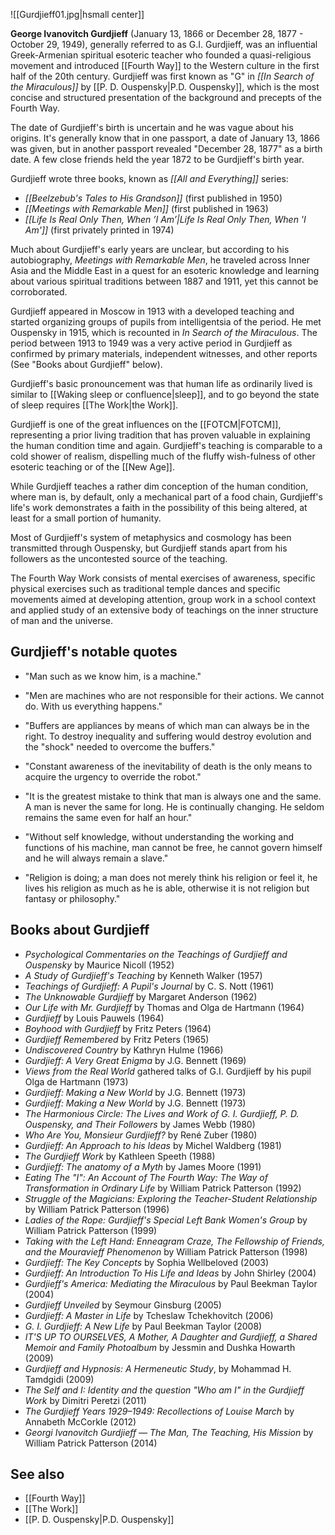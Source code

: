
![[Gurdjieff01.jpg|hsmall center]]


**George Ivanovitch Gurdjieff** (January 13, 1866 or December 28, 1877 - October 29, 1949), generally referred to as G.I. Gurdjieff, was an influential Greek-Armenian spiritual esoteric teacher who founded a quasi-religious movement and introduced [[Fourth Way]] to the Western culture in the first half of the 20th century. Gurdjieff was first known as "G" in _[[In Search of the Miraculous]]_ by [[P. D. Ouspensky|P.D. Ouspensky]], which is the most concise and structured presentation of the background and precepts of the Fourth Way.

The date of Gurdjieff's birth is uncertain and he was vague about his origins. It's generally know that in one passport, a date of January 13, 1866 was given, but in another passport revealed "December 28, 1877" as a birth date. A few close friends held the year 1872 to be Gurdjieff's birth year.

Gurdjieff wrote three books, known as _[[All and Everything]]_ series:

*   _[[Beelzebub's Tales to His Grandson]]_ (first published in 1950)
*   _[[Meetings with Remarkable Men]]_ (first published in 1963)
*   _[[Life Is Real Only Then, When ’I Am’|Life Is Real Only Then, When 'I Am']]_ (first privately printed in 1974)

Much about Gurdjieff's early years are unclear, but according to his autobiography, _Meetings with Remarkable Men_, he traveled across Inner Asia and the Middle East in a quest for an esoteric knowledge and learning about various spiritual traditions between 1887 and 1911, yet this cannot be corroborated.

Gurdjieff appeared in Moscow in 1913 with a developed teaching and started organizing groups of pupils from intelligentsia of the period. He met Ouspensky in 1915, which is recounted in _In Search of the Miraculous_. The period between 1913 to 1949 was a very active period in Gurdjieff as confirmed by primary materials, independent witnesses, and other reports (See "Books about Gurdjieff" below).

Gurdjieff's basic pronouncement was that human life as ordinarily lived is similar to [[Waking sleep or confluence|sleep]], and to go beyond the state of sleep requires [[The Work|the Work]].

Gurdjieff is one of the great influences on the [[FOTCM|FOTCM]], representing a prior living tradition that has proven valuable in explaining the human condition time and again. Gurdjieff's teaching is comparable to a cold shower of realism, dispelling much of the fluffy wish-fulness of other esoteric teaching or of the [[New Age]].

While Gurdjieff teaches a rather dim conception of the human condition, where man is, by default, only a mechanical part of a food chain, Gurdjieff's life's work demonstrates a faith in the possibility of this being altered, at least for a small portion of humanity.

Most of Gurdjieff's system of metaphysics and cosmology has been transmitted through Ouspensky, but Gurdjieff stands apart from his followers as the uncontested source of the teaching.

The Fourth Way Work consists of mental exercises of awareness, specific physical exercises such as traditional temple dances and specific movements aimed at developing attention, group work in a school context and applied study of an extensive body of teachings on the inner structure of man and the universe.

Gurdjieff's notable quotes
--------------------------

*   "Man such as we know him, is a machine."

*   "Men are machines who are not responsible for their actions. We cannot do. With us everything happens."

*   "Buffers are appliances by means of which man can always be in the right. To destroy inequality and suffering would destroy evolution and the "shock" needed to overcome the buffers."

*   "Constant awareness of the inevitability of death is the only means to acquire the urgency to override the robot."

*   "It is the greatest mistake to think that man is always one and the same. A man is never the same for long. He is continually changing. He seldom remains the same even for half an hour."

*   "Without self knowledge, without understanding the working and functions of his machine, man cannot be free, he cannot govern himself and he will always remain a slave."

*   "Religion is doing; a man does not merely think his religion or feel it, he lives his religion as much as he is able, otherwise it is not religion but fantasy or philosophy."

Books about Gurdjieff
---------------------

*   _Psychological Commentaries on the Teachings of Gurdjieff and Ouspensky_ by Maurice Nicoll (1952)
*   _A Study of Gurdjieff's Teaching_ by Kenneth Walker (1957)
*   _Teachings of Gurdjieff: A Pupil's Journal_ by C. S. Nott (1961)
*   _The Unknowable Gurdjieff_ by Margaret Anderson (1962)
*   _Our Life with Mr. Gurdjieff_ by Thomas and Olga de Hartmann (1964)
*   _Gurdjieff_ by Louis Pauwels (1964)
*   _Boyhood with Gurdjieff_ by Fritz Peters (1964)
*   _Gurdjieff Remembered_ by Fritz Peters (1965)
*   _Undiscovered Country_ by Kathryn Hulme (1966)
*   _Gurdjieff: A Very Great Enigma_ by J.G. Bennett (1969)
*   _Views from the Real World_ gathered talks of G.I. Gurdjieff by his pupil Olga de Hartmann (1973)
*   _Gurdjieff: Making a New World_ by J.G. Bennett (1973)
*   _Gurdjieff: Making a New World_ by J.G. Bennett (1973)
*   _The Harmonious Circle: The Lives and Work of G. I. Gurdjieff, P. D. Ouspensky, and Their Followers_ by James Webb (1980)
*   _Who Are You, Monsieur Gurdjieff?_ by René Zuber (1980)
*   _Gurdjieff: An Approach to his Ideas_ by Michel Waldberg (1981)
*   _The Gurdjieff Work_ by Kathleen Speeth (1988)
*   _Gurdjieff: The anatomy of a Myth_ by James Moore (1991)
*   _Eating The "I": An Account of The Fourth Way: The Way of Transformation in Ordinary Life_ by William Patrick Patterson (1992)
*   _Struggle of the Magicians: Exploring the Teacher-Student Relationship_ by William Patrick Patterson (1996)
*   _Ladies of the Rope: Gurdjieff's Special Left Bank Women's Group_ by William Patrick Patterson (1999)
*   _Taking with the Left Hand: Enneagram Craze, The Fellowship of Friends, and the Mouravieff Phenomenon_ by William Patrick Patterson (1998)
*   _Gurdjieff: The Key Concepts_ by Sophia Wellbeloved (2003)
*   _Gurdjieff: An Introduction To His Life and Ideas_ by John Shirley (2004)
*   _Gurdjieff's America: Mediating the Miraculous_ by Paul Beekman Taylor (2004)
*   _Gurdjieff Unveiled_ by Seymour Ginsburg (2005)
*   _Gurdjieff: A Master in Life_ by Tcheslaw Tchekhovitch (2006)
*   _G. I. Gurdjieff: A New Life_ by Paul Beekman Taylor (2008)
*   _IT'S UP TO OURSELVES, A Mother, A Daughter and Gurdjieff, a Shared Memoir and Family Photoalbum_ by Jessmin and Dushka Howarth (2009)
*   _Gurdjieff and Hypnosis: A Hermeneutic Study_, by Mohammad H. Tamdgidi (2009)
*   _The Self and I: Identity and the question "Who am I" in the Gurdjieff Work_ by Dimitri Peretzi (2011)
*   _The Gurdjieff Years 1929–1949: Recollections of Louise March_ by Annabeth McCorkle (2012)
*   _Georgi Ivanovitch Gurdjieff — The Man, The Teaching, His Mission_ by William Patrick Patterson (2014)

See also
--------

*   [[Fourth Way]]
*   [[The Work]]
*   [[P. D. Ouspensky|P.D. Ouspensky]]